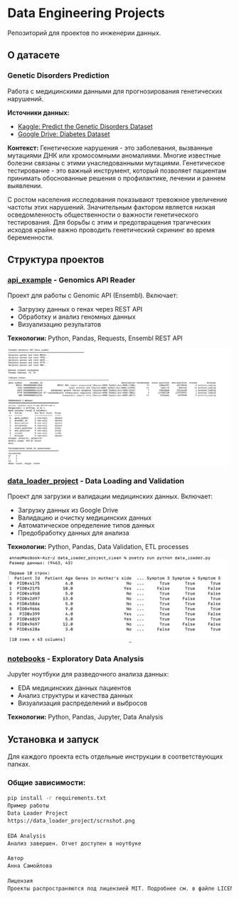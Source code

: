 # Data Engineering Projects

Репозиторий для проектов по инженерии данных.

## О датасете

### Genetic Disorders Prediction
Работа с медицинскими данными для прогнозирования генетических нарушений.

**Источники данных:**
- [Kaggle: Predict the Genetic Disorders Dataset](https://www.kaggle.com/datasets/aibuzz/predict-the-genetic-disorders-datasetof-genomes)
- [Google Drive: Diabetes Dataset](https://drive.google.com/file/d/16T11Jo7CuSfgaadz5CLdwTyQRvrDLvSM/view?usp=drive_link)

**Контекст:**
Генетические нарушения - это заболевания, вызванные мутациями ДНК или хромосомными аномалиями. Многие известные болезни связаны с этими унаследованными мутациями. Генетическое тестирование - это важный инструмент, который позволяет пациентам принимать обоснованные решения о профилактике, лечении и раннем выявлении.

С ростом населения исследования показывают тревожное увеличение частоты этих нарушений. Значительным фактором является низкая осведомленность общественности о важности генетического тестирования. Для борьбы с этим и предотвращения трагических исходов крайне важно проводить генетический скрининг во время беременности.

## Структура проектов

### [api_example](api_example/) - Genomics API Reader
Проект для работы с Genomic API (Ensembl). Включает:
- Загрузку данных о генах через REST API
- Обработку и анализ геномных данных
- Визуализацию результатов

**Технологии:** Python, Pandas, Requests, Ensembl REST API

![Вывод API скрипта](api_example/result_output_screenshot.png)

### [data_loader_project](data_loader_project/) - Data Loading and Validation
Проект для загрузки и валидации медицинских данных. Включает:
- Загрузку данных из Google Drive
- Валидацию и очистку медицинских данных
- Автоматическое определение типов данных
- Предобработку данных для анализа

**Технологии:** Python, Pandas, Data Validation, ETL processes

![Первые 10 строк датасета](data_loader_project/scrnshot.png)

### [notebooks](notebooks/) - Exploratory Data Analysis
Jupyter ноутбуки для разведочного анализа данных:
- EDA медицинских данных пациентов
- Анализ структуры и качества данных
- Визуализация распределений и выбросов

**Технологии:** Python, Pandas, Jupyter, Data Analysis

## Установка и запуск

Для каждого проекта есть отдельные инструкции в соответствующих папках.

### Общие зависимости:
```bash
pip install -r requirements.txt
Пример работы
Data Loader Project
https://data_loader_project/scrnshot.png

EDA Analysis
Анализ завершен. Отчет доступен в ноутбуке

Автор
Анна Самойлова

Лицензия
Проекты распространяются под лицензией MIT. Подробнее см. в файле LICENSE.
